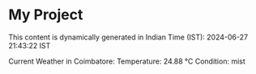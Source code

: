 # My Project

This content is dynamically generated in Indian Time (IST): 2024-06-27 21:43:22 IST


Current Weather in Coimbatore:
Temperature: 24.88 °C
Condition: mist
